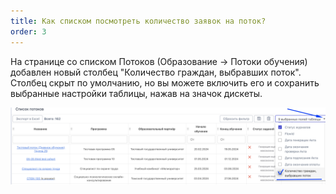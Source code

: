 ```yaml
---
title: Как списком посмотреть количество заявок на поток?
order: 3
---
```


На странице со списком Потоков (Образование  -> Потоки обучения)  добавлен новый столбец  "Количество граждан, выбравших поток".\
Столбец скрыт по умолчанию, но вы можете включить его и сохранить выбранные настройки таблицы, нажав на значок дискеты.

![](<./image (141).png>)